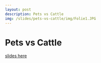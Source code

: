 ```yaml
---
layout: post
description: Pets vs Cattle
img: /slides/pets-vs-cattle/img/Folie1.JPG
---
```


# Pets vs Cattle

[slides here](/slides/pets-vs-cattle/)
